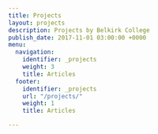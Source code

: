```yaml
---
title: Projects
layout: projects
description: Projects by Belkirk College
publish_date: 2017-11-01 03:00:00 +0000
menu:
  navigation:
    identifier: _projects
    weight: 3
    title: Articles
  footer:
    identifier: _projects
    url: "/projects/"
    weight: 1
    title: Articles

---
```


